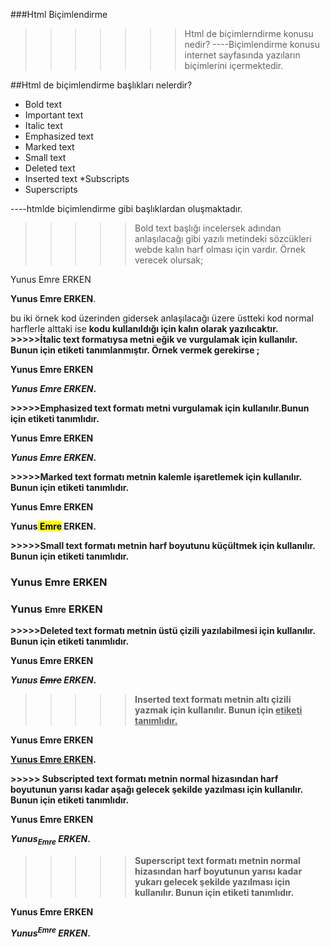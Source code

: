 ###Html  Biçimlendirme
>>>>>>>Html de biçimlerndirme konusu nedir?
----Biçimlendirme konusu internet sayfasında yazıların biçimlerini içermektedir.

##Html de biçimlendirme başlıkları nelerdir?

* Bold text
* Important text
* Italic text
* Emphasized text
* Marked text
* Small text
* Deleted text
* Inserted text
*Subscripts
* Superscripts

----htmlde biçimlendirme gibi başlıklardan oluşmaktadır.
>>>>>Bold text başlığı incelersek adından anlaşılacağı gibi yazılı metindeki sözcükleri webde kalın harf olması için vardır.
Örnek verecek olursak;

<p>Yunus Emre ERKEN</p> 

<p><b>Yunus Emre ERKEN</b>.</p> bu iki örnek kod üzerinden gidersek anlaşılacağı üzere üstteki kod normal harflerle alttaki ise 
<b><b/> kodu kullanıldığı için kalın olarak yazılıcaktır.
>>>>>İtalic text formatıysa metni eğik ve vurgulamak için kullanılır. Bunun için <i></i> etiketi tanımlanmıştır.
Örnek vermek gerekirse ;
<p>Yunus Emre ERKEN</p> 

<p><i>Yunus Emre ERKEN</i>.</p>
>>>>>Emphasized text formatı metni vurgulamak için kullanılır.Bunun için <em></em> etiketi tanımlıdır.
<p>Yunus Emre ERKEN</p> 

<p><em>Yunus Emre ERKEN</em>.</p>
>>>>>Marked text formatı metnin kalemle işaretlemek için kullanılır. Bunun için <mark></mark> etiketi tanımlıdır.
<p>Yunus Emre ERKEN</p> 

<p>Yunus<mark> Emre</mark> ERKEN.</p>
>>>>>Small   text formatı metnin harf boyutunu küçültmek için kullanılır. Bunun için <small></small> etiketi tanımlıdır.
<h3>Yunus Emre ERKEN<h3>

<h3>Yunus <small>Emre</small> ERKEN</h3>
>>>>>Deleted text formatı metnin üstü çizili yazılabilmesi için kullanılır. Bunun için <del></del> etiketi tanımlıdır.
<p>Yunus Emre ERKEN</p> 

<p><em>Yunus <del>Emre</del> ERKEN</em>.</p>

>>>>> Inserted text formatı metnin altı çizili yazmak için kullanılır. Bunun için <ins><ins > etiketi tanımlıdır.
<p>Yunus Emre ERKEN</p> 

<p><ins>Yunus Emre ERKEN</ins>.</p>
>>>>>  Subscripted text formatı metnin normal hizasından harf boyutunun yarısı kadar aşağı gelecek şekilde yazılması için kullanılır. Bunun için <sub></sub> etiketi tanımlıdır.
<p>Yunus Emre ERKEN</p> 

<p><em>Yunus<sub>Emre</sub> ERKEN</em>.</p>

>>>>>  Superscript text formatı metnin normal hizasından harf boyutunun yarısı kadar yukarı gelecek şekilde yazılması için kullanılır. Bunun için <sup></sup> etiketi tanımlıdır.
<p>Yunus Emre ERKEN</p> 

<p><em>Yunus<sup>Emre</sup> ERKEN</em>.</p>




